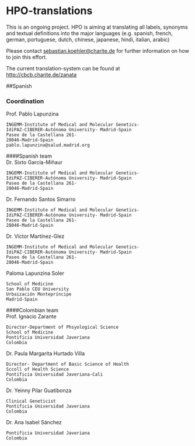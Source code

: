 
# HPO-translations
This is an ongoing project. HPO is aiming at translating all labels, synonyms and textual definitions into the major languages (e.g. spanish, french, german, portuguese, dutch, chinese, japanese, hindi, italian, arabic)

Please contact sebastian.koehler@charite.de for further information on how to join this effort.

The current translation-system can be found at http://cbcb.charite.de/zanata

##Spanish

### Coordination	
Prof. Pablo Lapunzina

    INGEMM-Institute of Medical and Molecular Genetics-
    IdiPAZ-CIBERER-Autónoma University- Madrid-Spain
    Paseo de la Castellana 261-
    28046-Madrid-Spain
    pablo.lapunzina@salud.madrid.org

####Spanish team	
Dr. Sixto García-Miñaur

    INGEMM-Institute of Medical and Molecular Genetics-
    IdiPAZ-CIBERER-Autónoma University- Madrid-Spain
    Paseo de la Castellana 261-
    28046-Madrid-Spain

Dr. Fernando Santos Simarro

    INGEMM-Institute of Medical and Molecular Genetics-
    IdiPAZ-CIBERER-Autónoma University- Madrid-Spain
    Paseo de la Castellana 261-
    28046-Madrid-Spain

Dr. Víctor Martínez-Glez

    INGEMM-Institute of Medical and Molecular Genetics-
    IdiPAZ-CIBERER-Autónoma University- Madrid-Spain
    Paseo de la Castellana 261-
    28046-Madrid-Spain

Paloma Lapunzina Soler

    School of Medicine
    San Pablo CEU University
    Urbaización Montepríncipe
    Madrid-Spain

####Colombian team	
Prof. Ignacio Zarante

    Director-Department of Phsyological Science
    School of Medicine
    Pontificia Universidad Javeriana
    Colombia

Dr. Paula Margarita Hurtado Villa

    Director- Department of Basic Science of Health
    Sccoll of Health Science
    Pontificia Universidad Javeriana-Cali
    Colombia

Dr. Yeinny Pilar Guatibonza

    Clinical Geneticist 
    Pontificia Universidad Javeriana
    Colombia

Dr. Ana Isabel Sánchez

    Pontificia Universidad Javeriana
    Colombia


